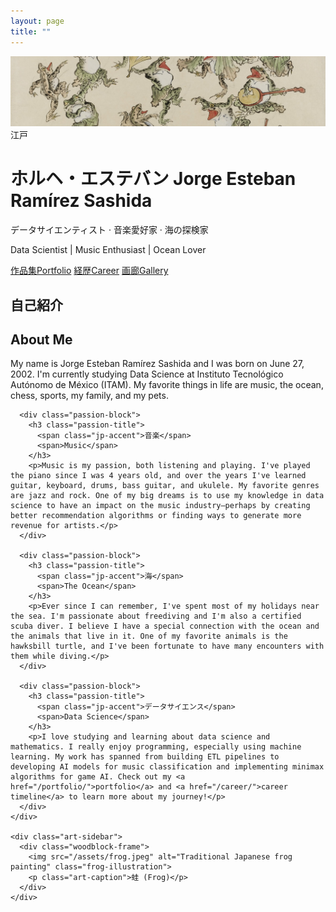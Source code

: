 ```yaml
---
layout: page
title: ""
---
```


<div class="ukiyo-hero">
  <div class="hero-banner">
    <img src="/assets/banner.jpg" alt="Japanese frog banner" class="banner-image">
    <div class="frog-seal">
      <span class="japanese-text">江戸</span>
    </div>
  </div>
  
  <h1 class="hero-title">
    <span class="title-japanese">ホルヘ・エステバン</span>
    <span class="title-main">Jorge Esteban Ramírez Sashida</span>
  </h1>
  
  <p class="hero-subtitle">データサイエンティスト · 音楽愛好家 · 海の探検家</p>
  <p class="hero-subtitle-en">Data Scientist | Music Enthusiast | Ocean Lover</p>
  
  <div class="hero-actions">
    <a href="/portfolio/" class="ukiyo-button primary">作品集<span class="button-en">Portfolio</span></a>
    <a href="/career/" class="ukiyo-button secondary">経歴<span class="button-en">Career</span></a>
    <a href="/gallery/" class="ukiyo-button tertiary">画廊<span class="button-en">Gallery</span></a>
  </div>
</div>

<div class="ukiyo-section">
  <div class="section-header">
    <h2 class="section-title-jp">自己紹介</h2>
    <h2 class="section-title-en">About Me</h2>
  </div>
  
  <div class="content-with-art">
    <div class="main-content">
      <p class="intro-text">My name is Jorge Esteban Ramírez Sashida and I was born on June 27, 2002. I'm currently studying Data Science at Instituto Tecnológico Autónomo de México (ITAM). My favorite things in life are music, the ocean, chess, sports, my family, and my pets.</p>

      <div class="passion-block">
        <h3 class="passion-title">
          <span class="jp-accent">音楽</span>
          <span>Music</span>
        </h3>
        <p>Music is my passion, both listening and playing. I've played the piano since I was 4 years old, and over the years I've learned guitar, keyboard, drums, bass guitar, and ukulele. My favorite genres are jazz and rock. One of my big dreams is to use my knowledge in data science to have an impact on the music industry—perhaps by creating better recommendation algorithms or finding ways to generate more revenue for artists.</p>
      </div>

      <div class="passion-block">
        <h3 class="passion-title">
          <span class="jp-accent">海</span>
          <span>The Ocean</span>
        </h3>
        <p>Ever since I can remember, I've spent most of my holidays near the sea. I'm passionate about freediving and I'm also a certified scuba diver. I believe I have a special connection with the ocean and the animals that live in it. One of my favorite animals is the hawksbill turtle, and I've been fortunate to have many encounters with them while diving.</p>
      </div>

      <div class="passion-block">
        <h3 class="passion-title">
          <span class="jp-accent">データサイエンス</span>
          <span>Data Science</span>
        </h3>
        <p>I love studying and learning about data science and mathematics. I really enjoy programming, especially using machine learning. My work has spanned from building ETL pipelines to developing AI models for music classification and implementing minimax algorithms for game AI. Check out my <a href="/portfolio/">portfolio</a> and <a href="/career/">career timeline</a> to learn more about my journey!</p>
      </div>
    </div>
    
    <div class="art-sidebar">
      <div class="woodblock-frame">
        <img src="/assets/frog.jpeg" alt="Traditional Japanese frog painting" class="frog-illustration">
        <p class="art-caption">蛙 (Frog)</p>
      </div>
    </div>
  </div>
</div>
